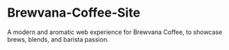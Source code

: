# Brewvana-Coffee-Site
A modern and aromatic web experience for Brewvana Coffee, to showcase brews, blends, and barista passion.
